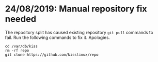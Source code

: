 # 24/08/2019: Manual repository fix needed

The repository split has caused existing repository `git pull` commands
to fail. Run the following commands to fix it. Apologies.

    cd /var/db/kiss
    rm -rf repo
    git clone https://github.com/kisslinux/repo
